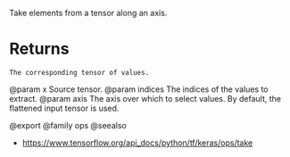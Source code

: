 Take elements from a tensor along an axis.

# Returns
    The corresponding tensor of values.

@param x Source tensor.
@param indices The indices of the values to extract.
@param axis The axis over which to select values. By default, the
    flattened input tensor is used.

@export
@family ops
@seealso
+ <https://www.tensorflow.org/api_docs/python/tf/keras/ops/take>
